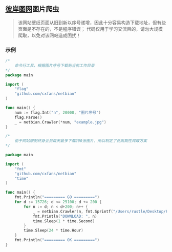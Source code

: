 ## [彼岸图网](http://pic.netbian.com/)图片爬虫

> 该网站壁纸页面从旧到新以序号递增，因此十分容易构造下载地址，但有些页面是不存在的，不是程序错误；
代码仅用于学习交流目的，请勿大规模爬取，以免对该网站造成困扰！


### 示例

```go
/*
	命令行工具，根据图片序号下载到当前工作目录
*/
package main

import (
	"flag"
	"github.com/cxfans/netbian"
)

func main() {
	num := flag.Int("n", 20000, "图片序号")
	flag.Parse()
	_ = netbian.Crawler(*num, "example.jpg")
}
```

```go
/*
	由于网站限制终身会员每天最多下载200张图片，所以制定了此周期性爬取方案
*/

package main

import (
	"fmt"
	"github.com/cxfans/netbian"
	"time"
)

func main() {
	fmt.Println("========= GO =========")
	for d := 15726; d <= 25100; d += 200 {
		for n := d; n < d+200; n++ {
			_ = netbian.Crawler(n, fmt.Sprintf("/Users/rustle/Desktop/Pictures/netbian/%d.jpg", n))
			fmt.Println("DOWNLOAD: ", n)
			time.Sleep(1 * time.Second)
		}
		time.Sleep(24 * time.Hour)
	}
	fmt.Println("========= OK =========")
}
```
